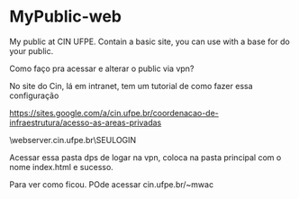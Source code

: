 # MyPublic-web
My public at CIN UFPE. Contain a basic site, you can use with a base for do your public.

Como faço pra acessar e alterar o public via vpn?

No site do Cin, lá em intranet, tem um tutorial de como fazer essa configuração

https://sites.google.com/a/cin.ufpe.br/coordenacao-de-infraestrutura/acesso-as-areas-privadas

\\webserver.cin.ufpe.br\SEULOGIN

Acessar essa pasta dps de logar na vpn, coloca na pasta principal com o nome index.html e sucesso.

Para ver como ficou. POde acessar cin.ufpe.br/~mwac
